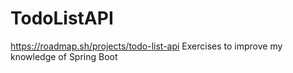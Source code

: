 # TodoListAPI
https://roadmap.sh/projects/todo-list-api Exercises to improve my knowledge of Spring Boot
